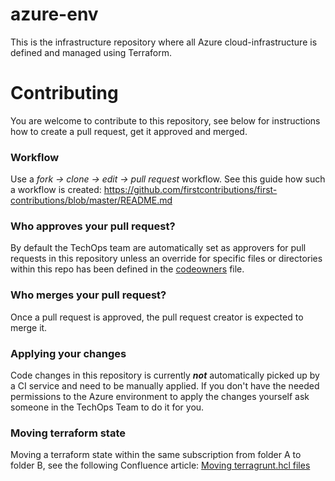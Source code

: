 # azure-env

This is the infrastructure repository where all Azure cloud-infrastructure is defined and managed using Terraform.


# Contributing
You are welcome to contribute to this repository, see below for instructions how to create a pull request, get it approved and merged.

### Workflow
Use a _fork -> clone -> edit -> pull request_ workflow. See this guide how such a workflow is created:
https://github.com/firstcontributions/first-contributions/blob/master/README.md

### Who approves your pull request?
By default the TechOps team are automatically set as approvers for pull requests in this repository unless an override for specific files or directories within this repo has been defined in the [codeowners](https://github.com/northvolt/azure-env/blob/master/CODEOWNERS) file.

### Who merges your pull request?
Once a pull request is approved, the pull request creator is expected to merge it.

### Applying your changes
Code changes in this repository is currently _**not**_ automatically picked up by a CI service and need to be manually applied. If you don't have the needed permissions to the Azure environment to apply the changes yourself ask someone in the TechOps Team to do it for you.

### Moving terraform state
Moving a terraform state within the same subscription from folder A to folder B, see the following Confluence article: [Moving terragrunt.hcl files](https://northvolt.atlassian.net/wiki/spaces/TO/pages/3339027186/Moving+terragrunt.hcl+files)
